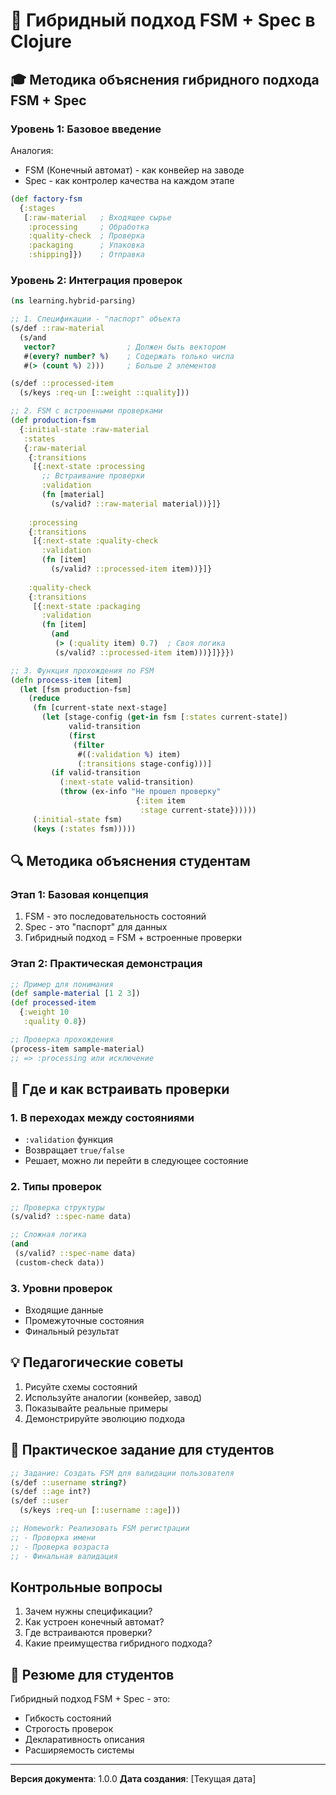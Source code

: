 # 🔬 Гибридный подход FSM + Spec в Clojure

## 🎓 Методика объяснения гибридного подхода FSM + Spec

### Уровень 1: Базовое введение

Аналогия: 
- FSM (Конечный автомат) - как конвейер на заводе
- Spec - как контролер качества на каждом этапе

```clojure
(def factory-fsm 
  {:stages 
   [:raw-material   ; Входящее сырье
    :processing     ; Обработка
    :quality-check  ; Проверка
    :packaging      ; Упаковка
    :shipping]})    ; Отправка
```

### Уровень 2: Интеграция проверок

```clojure
(ns learning.hybrid-parsing)

;; 1. Спецификации - "паспорт" объекта
(s/def ::raw-material 
  (s/and 
   vector?                ; Должен быть вектором
   #(every? number? %)    ; Содержать только числа
   #(> (count %) 2)))     ; Больше 2 элементов

(s/def ::processed-item 
  (s/keys :req-un [::weight ::quality]))

;; 2. FSM с встроенными проверками
(def production-fsm 
  {:initial-state :raw-material
   :states 
   {:raw-material 
    {:transitions 
     [{:next-state :processing
       ;; Встраивание проверки
       :validation 
       (fn [material]
         (s/valid? ::raw-material material))}]}
    
    :processing 
    {:transitions 
     [{:next-state :quality-check
       :validation 
       (fn [item]
         (s/valid? ::processed-item item))}]}
    
    :quality-check 
    {:transitions 
     [{:next-state :packaging
       :validation 
       (fn [item]
         (and 
          (> (:quality item) 0.7)  ; Своя логика
          (s/valid? ::processed-item item)))}]}}})

;; 3. Функция прохождения по FSM
(defn process-item [item]
  (let [fsm production-fsm]
    (reduce 
     (fn [current-state next-stage]
       (let [stage-config (get-in fsm [:states current-state])
             valid-transition 
             (first 
              (filter 
               #((:validation %) item) 
               (:transitions stage-config)))]
         (if valid-transition
           (:next-state valid-transition)
           (throw (ex-info "Не прошел проверку" 
                            {:item item 
                             :stage current-state})))))
     (:initial-state fsm)
     (keys (:states fsm)))))
```

## 🔍 Методика объяснения студентам

### Этап 1: Базовая концепция
1. FSM - это последовательность состояний
2. Spec - это "паспорт" для данных
3. Гибридный подход = FSM + встроенные проверки

### Этап 2: Практическая демонстрация

```clojure
;; Пример для понимания
(def sample-material [1 2 3])
(def processed-item 
  {:weight 10 
   :quality 0.8})

;; Проверка прохождения
(process-item sample-material)
;; => :processing или исключение
```

## 🚀 Где и как встраивать проверки

### 1. В переходах между состояниями
- `:validation` функция
- Возвращает `true/false`
- Решает, можно ли перейти в следующее состояние

### 2. Типы проверок
```clojure
;; Проверка структуры
(s/valid? ::spec-name data)

;; Сложная логика
(and 
 (s/valid? ::spec-name data)
 (custom-check data))
```

### 3. Уровни проверок
- Входящие данные
- Промежуточные состояния
- Финальный результат

## 💡 Педагогические советы

1. Рисуйте схемы состояний
2. Используйте аналогии (конвейер, завод)
3. Показывайте реальные примеры
4. Демонстрируйте эволюцию подхода

## 🎲 Практическое задание для студентов

```clojure
;; Задание: Создать FSM для валидации пользователя
(s/def ::username string?)
(s/def ::age int?)
(s/def ::user 
  (s/keys :req-un [::username ::age]))

;; Homework: Реализовать FSM регистрации
;; - Проверка имени
;; - Проверка возраста
;; - Финальная валидация
```

## Контрольные вопросы
1. Зачем нужны спецификации?
2. Как устроен конечный автомат?
3. Где встраиваются проверки?
4. Какие преимущества гибридного подхода?

## 🌟 Резюме для студентов

Гибридный подход FSM + Spec - это:
- Гибкость состояний
- Строгость проверок
- Декларативность описания
- Расширяемость системы

---

**Версия документа**: 1.0.0
**Дата создания**: [Текущая дата] 